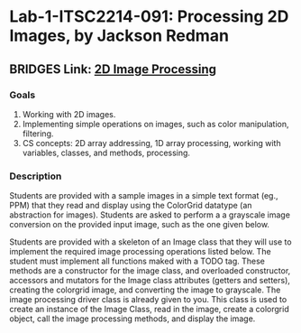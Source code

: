 # Lab-1-ITSC2214-091: Processing 2D Images, by Jackson Redman
## BRIDGES Link: [2D Image Processing](https://bridges-cs.herokuapp.com/assignments/2/jredman15)
### Goals
 1. Working with 2D images.
 2. Implementing simple operations on images, such as color manipulation, filtering.
 3. CS concepts: 2D array addressing, 1D array processing, working with variables, classes, and methods, processing.
### Description
Students are provided with a sample images in a simple text format (eg., PPM) that they read and display using the ColorGrid datatype (an abstraction for images). Students are asked to perform a a grayscale image conversion on the provided input image, such as the one given below.

Students are provided with a skeleton of an Image class that they will use to implement the required image processing operations listed below. The student must implement all functions maked with a TODO tag. These methods are a constructor for the image class, and overloaded constructor, accessors and mutators for the Image class attributes (getters and setters), creating the colorgrid image, and converting the image to grayscale. The image processing driver class is already given to you. This class is used to create an instance of the Image Class, read in the image, create a colorgrid object, call the image processing methods, and display the image.